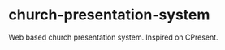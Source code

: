 church-presentation-system
==========================

Web based church presentation system. Inspired on CPresent.
